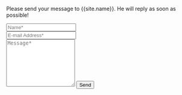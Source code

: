 <!---
layout: page
title: Contact
permalink: /contact
comments: false
--->

<form action="https://formspree.io/{{site.email}}" method="POST">    
<p class="mb-4">Please send your message to {{site.name}}. He will reply as soon as possible!</p>
<div class="form-group row">
<div class="col-md-6">
<input class="form-control" type="text" name="name" placeholder="Name*" required>
</div>
<div class="col-md-6">
<input class="form-control" type="email" name="_replyto" placeholder="E-mail Address*" required>
</div>
</div>
<textarea rows="8" class="form-control mb-3" name="message" placeholder="Message*" required></textarea>    
<input class="btn btn-dark" type="submit" value="Send">
</form>